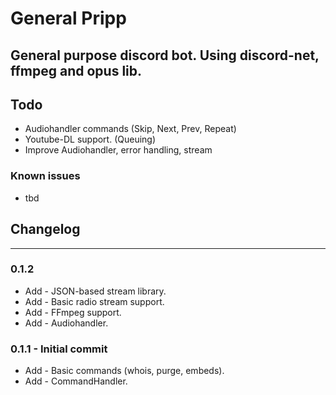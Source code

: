 # General Pripp
General purpose discord bot.
Using discord-net, ffmpeg and opus lib.
---
## Todo

* Audiohandler commands (Skip, Next, Prev, Repeat)
* Youtube-DL support. (Queuing)
* Improve Audiohandler, error handling, stream
   
### Known issues
* tbd

## Changelog
---

### 0.1.2

* Add - JSON-based stream library. 
* Add - Basic radio stream support. 
* Add - FFmpeg support. 
* Add - Audiohandler. 

### 0.1.1 - Initial commit
* Add - Basic commands (whois, purge, embeds). 
* Add - CommandHandler. 

